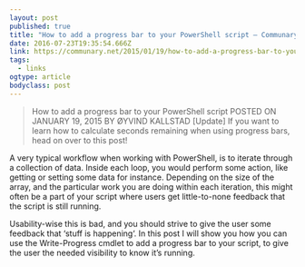 ```yaml
---
layout: post 
published: true 
title: "How to add a progress bar to your PowerShell script – Communary" 
date: 2016-07-23T19:35:54.666Z 
link: https://communary.net/2015/01/19/how-to-add-a-progress-bar-to-your-powershell-script/ 
tags:
  - links
ogtype: article 
bodyclass: post 
---
```


> How to add a progress bar to your PowerShell script
POSTED ON JANUARY 19, 2015 BY ØYVIND KALLSTAD
[Update] If you want to learn how to calculate seconds remaining when using progress bars, head on over to this post!

A very typical workflow when working with PowerShell, is to iterate through a collection of data. Inside each loop, you would perform some action, like getting or setting some data for instance. Depending on the size of the array, and the particular work you are doing within each iteration, this might often be a part of your script where users get little-to-none feedback that the script is still running.

Usability-wise this is bad, and you should strive to give the user some feedback that ‘stuff is happening‘. In this post I will show you how you can use the Write-Progress cmdlet to add a progress bar to your script, to give the user the needed visibility to know it’s running.

